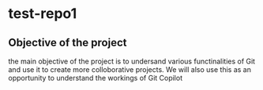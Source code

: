 # test-repo1

## Objective of the project

the main objective of the project is to undersand various functinalities of Git and use it to create more colloborative projects. We will also use this as an opportunity to understand the workings of Git Copilot
